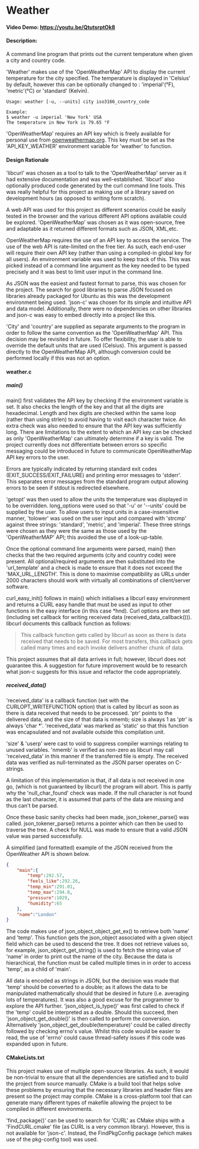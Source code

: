 # Weather
#### Video Demo:  https://youtu.be/QtutsrptOk8
#### Description:
A command line program that prints out the current temperature when given a
city and country code.

'Weather' makes use of the 'OpenWeatherMap' API to display the current
temperature for the city specified. The temperature is displayed in 'Celsius'
by default, however this can be optionally changed to : 'imperial'(°F),
'metric'(°C) or 'standard' (Kelvin).

```
Usage: weather [-u, --units] city iso3166_country_code

Example:
$ weather -u imperial 'New York' USA
The temperature in New York is 79.65 °F
```

'OpenWeatherMap' requires an API key which is freely available for personal use
from [openweathermap.org](https://openweathermap.org/).  This key must be set
as the 'API\_KEY\_WEATHER' environment variable for 'weather' to function.

#### Design Rationale
'libcurl' was chosen as a tool to talk to the 'OpenWeatherMap' server as it had
extensive documentation and was well-established. 'libcurl' also optionally
produced code generated by the curl command line tools. This was really helpful
for this project as making use of a library saved on development hours (as
opposed to writing form scratch).
  
A web API was used for this project as different scenarios could be easily
tested in the browser and the various different API options available could be explored.
'OpenWeatherMap' was chosen as it was open-source, free and
adaptable as it returned different formats such as JSON, XML,etc.

OpenWeatherMap requires the use of an API key to access the service.  The use
of the web API is rate-limited on the free tier. As such, each end-user will
require their own API key (rather than using a compiled-in global key for all
users).  An environment variable was used to keep track of this. This was
picked instead of a command line argument as the key needed to be typed
precisely and it was best to limit user input in the command line. 
  
As JSON was the easiest and fastest format to parse, this was chosen for the
project. The search for good libraries to parse JSON focused on libraries
already packaged for Ubuntu as this was the development environment being
used.  'json-c' was chosen for its simple and intuitive API and data model.
Additionally, there were no dependencies on other libraries and json-c was easy
to embed directly into a project like this. 
  
'City' and 'country' are supplied as separate arguments to the program in order
to follow the same convention as the 'OpenWeatherMap' API. This decision may be
revisited in future.  To offer flexibility, the user is able to override the
default units that are used (Celsius).  This argument is passed directly to
the OpenWeatherMap API, although conversion could be performed locally if this
was not an option.

#### weather.c
##### main()

main() first validates the API key by checking if the environment variable is
set. It also checks the length of the key and that all the digits are
hexadecimal.  Length and hex digits are checked within the same loop (rather
than using strlen) to avoid having to visit each character twice. An extra
check was also needed to ensure that the API key was sufficiently long.  There
are limitations to the extent to which an API key can be checked as only
'OpenWeatherMap' can ultimately determine if a key is valid. The project
currently does not differentiate between errors so specific messaging could be
introduced in future to communicate OpenWeatherMap API key errors to the user.

Errors are typically indicated by returning standard exit codes
(EXIT\_SUCCESS/EXIT\_FAILURE) and printing error messages to 'stderr'.  This
separates error messages from the standard program output allowing errors to be
seen if stdout is redirected elsewhere.

'getopt' was then used to allow the units the temperature was displayed in to
be overridden. long\_options were used so that '-u' or '--units' could be
supplied by the user.  To allow users to input units in a case-insensitive
manner, 'tolower' was used on the user input and compared with 'strcmp' against
three strings: 'standard', 'metric', and 'imperial'. These three strings were
chosen as they were the same as those used by the 'OpenWeatherMAP' API; this
avoided the use of a look-up-table.

Once the optional command line arguments were parsed, main() then checks that
the two required arguments (city and country code) were present. All
optional/required arguments are then substituted into the 'url\_template' and a
check is made to ensure that it does not exceed the 'MAX\_URL\_LENGTH'. This is
done to maximise compatibility as URLs under 2000 characters should work with
virtually all combinations of client/server software.

curl\_easy\_init() follows in main() which initialises a libcurl easy environment and
returns a CURL easy handle that must be used as input to other functions in the
easy interface (in this case \*hnd). Curl options are then set (including set
callback for writing received data (received\_data\_callback())). libcurl
documents this callback function as follows:
> This callback function gets called by libcurl as soon as there is data
> received that needs to be saved. For most transfers, this callback gets
> called many times and each invoke delivers another chunk of data.

This project assumes that all data arrives in full; however, libcurl does not
guarantee this. A suggestion for future improvement would be to research what
json-c suggests for this issue and refactor the code appropriately. 

##### received\_data()

'received\_data' is a callback function (set with the CURLOPT\_WRITEFUNCTION
option) that is called by libcurl as soon as there is data received that needs
to be processed. 'ptr' points to the delivered data, and the size of that data
is nmemb; size is always 1 as 'ptr' is always 'char \*'. 'received\_data' was
marked as 'static' so that this function was encapsulated and not available
outside this compilation unit.

'size' & 'userp' were cast to void to suppress compiler warnings relating to
unused variables. 'nmemb' is verified as non-zero as libcurl may call
'received\_data' in this manner if the transferred file is empty.  The received
data was verified as null-terminated as the JSON parser operates on C-strings. 

A limitation of this implementation is that, if all data is not received in one
go, (which is not guaranteed by libcurl) the program will abort. This is
partly why the 'null\_char\_found' check was made. If the null character is not
found as the last character, it is assumed that parts of the data are missing
and thus can't be parsed.

Once these basic sanity checks had been made, json\_tokener\_parse() was called.
json\_tokener\_parse() returns a pointer which can then be used to traverse the
tree. A check for NULL was made to ensure that a valid JSON value was parsed
successfully.

A simplified (and formatted) example of the JSON received from the OpenWeather
API is shown below.

```json
{
    "main":{
        "temp":292.57,
        "feels_like":292.26,
        "temp_min":291.01,
        "temp_max":294.8,
        "pressure":1029,
        "humidity":65
    },
    "name":"London"
}
```

The code makes use of json\_object\_object\_get\_ex() to retrieve both 'name'
and 'temp'. This function gets the json\_object associated with a given object
field which can be used to descend the tree. It does not retrieve values so,
for example, json\_object\_get\_string() is used to fetch the string value of
'name' in order to print out the name of the city.  Because the data is
hierarchical, the function must be called multiple times in in order to access
'temp', as a child of 'main'.

All data is encoded as strings in JSON, but the decision was made that 'temp'
should be converted to a double; as it allows the data to be manipulated
mathematically should that be desired in future (i.e. averaging lots of
temperatures). It was also a good excuse for the programmer to explore the API
further.  'json\_object\_is\_type()' was first called to check if the
'temp' could be interpreted as a double. Should this succeed,
then 'json\_object\_get\_double()' is then called to perform the conversion.
Alternatively 'json\_object\_get\_double(temperature)' could be called directly
followed by checking errno's value. Whilst this code would be easier to read,
the use of 'errno' could cause thread-safety issues if this code was expanded
upon in future.

#### CMakeLists.txt

This project makes use of multiple open-source libraries. As such, it would be
non-trivial to ensure that all the dependencies are satisfied and to build the
project from source manually. CMake is a build tool that helps solve these
problems by ensuring that the necessary libraries and header files are present
so the project may compile.  CMake is a cross-platform tool that can generate
many different types of makefile allowing the project to be compiled in 
different environments.

'find\_package()' can be used to search for 'CURL' as CMake ships with a
'FindCURL.cmake' file (as CURL is a very common library). However, this is not
available for 'json-c'. Instead, the FindPkgConfig package (which makes use of
the pkg-config tool) was used.

